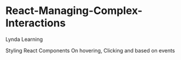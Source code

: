 # React-Managing-Complex-Interactions
Lynda Learning

Styling React Components
On hovering, Clicking and based on events
